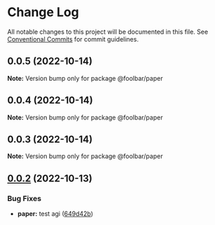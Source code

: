 # Change Log

All notable changes to this project will be documented in this file.
See [Conventional Commits](https://conventionalcommits.org) for commit guidelines.

## 0.0.5 (2022-10-14)

**Note:** Version bump only for package @foolbar/paper





## 0.0.4 (2022-10-14)

**Note:** Version bump only for package @foolbar/paper





## 0.0.3 (2022-10-14)

**Note:** Version bump only for package @foolbar/paper





## [0.0.2](https://github.com/foolsgoldbar/monorepo/compare/@foolbar/paper@0.0.1...@foolbar/paper@0.0.2) (2022-10-13)


### Bug Fixes

* **paper:** test agi ([649d42b](https://github.com/foolsgoldbar/monorepo/commit/649d42bdeb5c8970285fc75c060f12bb2ff7be3a))
